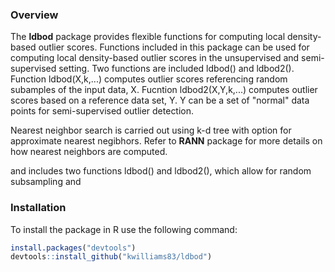 ### Overview

The **ldbod** package provides flexible functions for computing local density-based outlier scores. Functions included in this package can be used for computing local density-based outlier scores in the unsupervised and semi-supervised setting. Two functions are included ldbod() and ldbod2(). Function ldbod(X,k,...) computes outlier scores referencing random subamples of the input data, X. Fucntion ldbod2(X,Y,k,...) computes outlier scores based on a reference data set, Y. Y can be a set of "normal" data points for semi-supervised outlier detection.

Nearest neighbor search is carried out using k-d tree with option for approximate nearest negibhors. Refer to **RANN** package for more details on how nearest neighbors are computed.

and includes two functions ldbod() and ldbod2(), which allow for random subsampling and

### Installation

To install the package in R use the following command:

``` r
install.packages("devtools")
devtools::install_github("kwilliams83/ldbod")
```

<!-- README.md is generated from README.Rmd. Please edit that file -->
